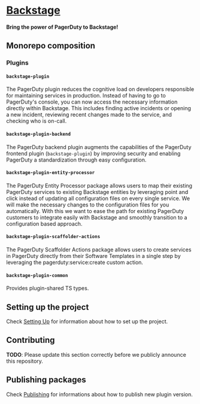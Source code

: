 # [Backstage](https://backstage.io)

**Bring the power of PagerDuty to Backstage!**

## Monorepo composition

### Plugins

#### `backstage-plugin`

The PagerDuty plugin reduces the cognitive load on developers responsible for maintaining services in production. Instead of having to go to PagerDuty's console, you can now access the necessary information directly within Backstage. This includes finding active incidents or opening a new incident, reviewing recent changes made to the service, and checking who is on-call.

#### `backstage-plugin-backend`

The PagerDuty backend plugin augments the capabilities of the PagerDuty frontend plugin (`backstage-plugin`) by improving security and enabling PagerDuty a standardization through easy configuration.

#### `backstage-plugin-entity-processor`

The PagerDuty Entity Processor package allows users to map their existing PagerDuty services to existing Backstage entities by leveraging point and click instead of updating all configuration files on every single service. We will make the necessary changes to the configuration files for you automatically. With this we want to ease the path for existing PagerDuty customers to integrate easily with Backstage and smoothly transition to a configuration based approach.

#### `backstage-plugin-scaffolder-actions`

The PagerDuty Scaffolder Actions package allows users to create services in PagerDuty directly from their Software Templates in a single step by leveraging the pagerduty:service:create custom action.

#### `backstage-plugin-common`

Provides plugin-shared TS types.

## Setting up the project

Check [Setting Up](./docs/setting-up.md) for information about how to set up the project.

## Contributing

**TODO**: Please update this section correctly before we publicly announce this repository.

## Publishing packages

Check [Publishing](./docs/publishing.md) for informations about how to publish new plugin version.
